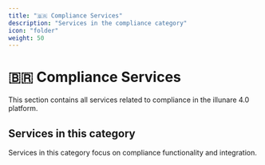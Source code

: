 ```yaml
---
title: "🇧🇷 Compliance Services"
description: "Services in the compliance category"
icon: "folder"
weight: 50
---
```


# 🇧🇷 Compliance Services

This section contains all services related to compliance in the illunare 4.0 platform.

## Services in this category

Services in this category focus on compliance functionality and integration.

